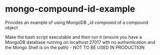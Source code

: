 # mongo-compound-id-example
Provides an example of using MongoDB _id composed of a compound object

Make the bash script executable and then run it (ensure you have a MongoDB database running on localhost:27017 wth no authentication and the Mongo Shell is on the path) - NOT TO BE USED IN PRODUCTION
